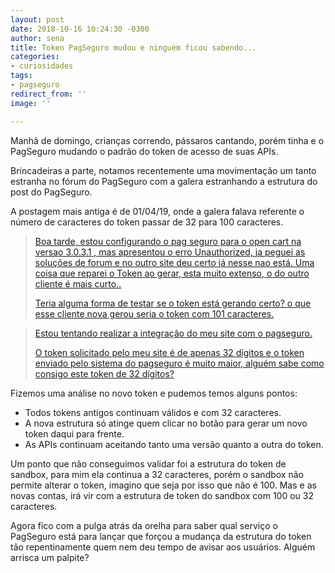 ```yaml
---
layout: post
date: 2018-10-16 10:24:30 -0300
author: sena
title: Token PagSeguro mudou e ninguém ficou sabendo...
categories:
- curiosidades
tags:
- pagseguro
redirect_from: ''
image: ''

---
```

Manhã de domingo, crianças correndo, pássaros cantando, porém tinha e o PagSeguro mudando o padrão do token de acesso de suas APIs.

Brincadeiras a parte, notamos recentemente uma movimentação um tanto estranha no fórum do PagSeguro com a galera estranhando a estrutura do post do PagSeguro.

A postagem mais antiga é de 01/04/19, onde a galera falava referente o número de caracteres do token passar de 32 para 100 caracteres.

> [Boa tarde, estou configurando o pag seguro para o open cart na versao 3.0.3.1 , mas apresentou o erro Unauthorized, ja peguei as soluções de forum e no outro site deu certo já nesse nao está. Uma coisa que reparei o Token ao gerar, esta muito extenso, o do outro cliente é mais curto..](https://comunidade.pagseguro.uol.com.br/hc/pt-br/community/posts/360029376833-Estrutura-do-Token- "Fórum PagSeguro - Estrutura do Token")
>
> [Teria alguma forma de testar se o token está gerando certo? o que esse cliente nova gerou seria o token com 101 caracteres.](https://comunidade.pagseguro.uol.com.br/hc/pt-br/community/posts/360029376833-Estrutura-do-Token- "Fórum PagSeguro - Estrutura do Token")

> [Estou tentando realizar a integração do meu site com o pagseguro.](https://comunidade.pagseguro.uol.com.br/hc/pt-br/community/posts/360028993894-Problema-com-o-Token-gerado "Fórum PagSeguro - Problema com o Token gerado")
>
> [O token solicitado pelo meu site é de apenas 32 dígitos e o token enviado pelo sistema do pagseguro é muito maior, alguém sabe como consigo este token de 32 dígitos?](https://comunidade.pagseguro.uol.com.br/hc/pt-br/community/posts/360028993894-Problema-com-o-Token-gerado "Fórum PagSeguro - Problema com o Token gerado")

Fizemos uma análise no novo token e pudemos temos alguns pontos:

* Todos tokens antigos continuam válidos e com 32 caracteres.
* A nova estrutura só atinge quem clicar no botão para gerar um novo token daqui para frente.
* As APIs continuam aceitando tanto uma versão quanto a outra do token.

Um ponto que não conseguimos validar foi a estrutura do token de sandbox, para mim ela continua a 32 caracteres, porém o sandbox não permite alterar o token, imagino que seja por isso que não é 100. Mas e as novas contas, irá vir com a estrutura de token do sandbox com 100 ou 32 caracteres.

Agora fico com a pulga atrás da orelha para saber qual serviço o PagSeguro está para lançar que forçou a mudança da estrutura do token tão repentinamente quem nem deu tempo de avisar aos usuários. Alguém arrisca um palpite?